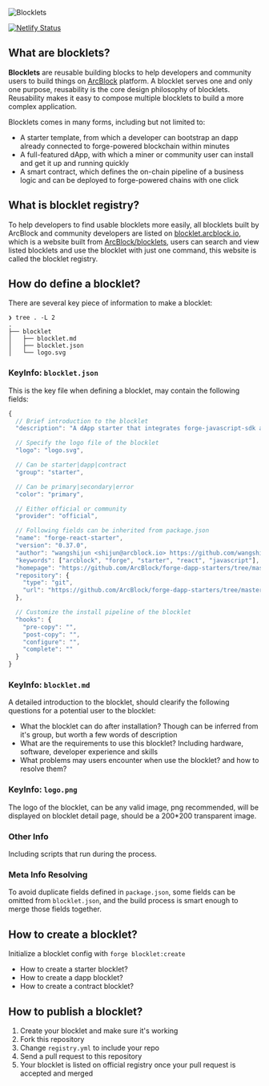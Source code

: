 ![Blocklets](https://www.arcblock.io/.netlify/functions/badge/?text=Blocklets)

[![Netlify Status](https://api.netlify.com/api/v1/badges/e5a09e68-ebdb-4115-aa55-1d9b05e2f150/deploy-status)](https://app.netlify.com/sites/blocklets/deploys)

## What are blocklets?

**Blocklets** are reusable building blocks to help developers and community users to build things on [ArcBlock](https://www.arcblock.io) platform. A blocklet serves one and only one purpose, reusability is the core design philosophy of blocklets. Reusability makes it easy to compose multiple blocklets to build a more complex application.

Blocklets comes in many forms, including but not limited to:

- A starter template, from which a developer can bootstrap an dapp already connected to forge-powered blockchain within minutes
- A full-featured dApp, with which a miner or community user can install and get it up and running quickly
- A smart contract, which defines the on-chain pipeline of a business logic and can be deployed to forge-powered chains with one click

## What is blocklet registry?

To help developers to find usable blocklets more easily, all blocklets built by ArcBlock and community developers are listed on [blocklet.arcblock.io](https://blocklet.arcblock.io), which is a website built from [ArcBlock/blocklets](https://github.com/arcblock/blocklets), users can search and view listed blocklets and use the blocklet with just one command, this website is called the blocklet registry.

## How do define a blocklet?

There are several key piece of information to make a blocklet:

```shell
❯ tree . -L 2
.
├── blocklet
│   ├── blocklet.md
│   ├── blocklet.json
│   └── logo.svg
```

### KeyInfo: `blocklet.json`

This is the key file when defining a blocklet, may contain the following fields:

```javascript
{
  // Brief introduction to the blocklet
  "description": "A dApp starter that integrates forge-javascript-sdk and create-react-app",

  // Specify the logo file of the blocklet
  "logo": "logo.svg",

  // Can be starter|dapp|contract
  "group": "starter",

  // Can be primary|secondary|error
  "color": "primary",

  // Either official or community
  "provider": "official",

  // Following fields can be inherited from package.json
  "name": "forge-react-starter",
  "version": "0.37.0",
  "author": "wangshijun <shijun@arcblock.io> https://github.com/wangshijun",
  "keywords": ["arcblock", "forge", "starter", "react", "javascript"],
  "homepage": "https://github.com/ArcBlock/forge-dapp-starters/tree/master/packages/forge-react-starter",
  "repository": {
    "type": "git",
    "url": "https://github.com/ArcBlock/forge-dapp-starters/tree/master/packages/forge-react-starter"
  },

  // Customize the install pipeline of the blocklet
  "hooks": {
    "pre-copy": "",
    "post-copy": "",
    "configure": "",
    "complete": ""
  }
}
```

### KeyInfo: `blocklet.md`

A detailed introduction to the blocklet, should clearify the following questions for a potential user to the blocklet:

- What the blocklet can do after installation? Though can be inferred from it's group, but worth a few words of description
- What are the requirements to use this blocklet? Including hardware, software, developer experience and skills
- What problems may users encounter when use the blocklet? and how to resolve them?

### KeyInfo: `logo.png`

The logo of the blocklet, can be any valid image, png recommended, will be displayed on blocklet detail page, should be a 200\*200 transparent image.

### Other Info

Including scripts that run during the process.

### Meta Info Resolving

To avoid duplicate fields defined in `package.json`, some fields can be omitted from `blocklet.json`, and the build process is smart enough to merge those fields together.

## How to create a blocklet?

Initialize a blocklet config with `forge blocklet:create`

- How to create a starter blocklet?
- How to create a dapp blocklet?
- How to create a contract blocklet?

## How to publish a blocklet?

1. Create your blocklet and make sure it's working
2. Fork this repository
3. Change `registry.yml` to include your repo
4. Send a pull request to this repository
5. Your blocklet is listed on official registry once your pull request is accepted and merged
